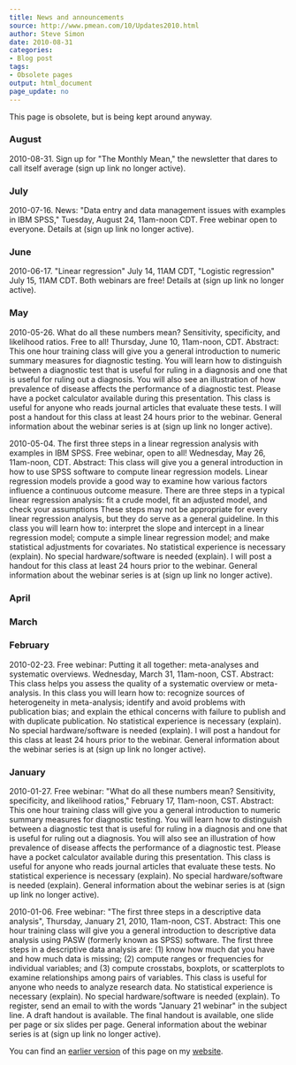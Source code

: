 ```yaml
---
title: News and announcements
source: http://www.pmean.com/10/Updates2010.html
author: Steve Simon
date: 2010-08-31
categories:
- Blog post
tags:
- Obsolete pages
output: html_document
page_update: no
---
```


This page is obsolete, but is being kept around anyway.

### August

2010-08-31. Sign up for "The Monthly Mean," the newsletter that dares to call itself average (sign up link no longer active).

### July
 
2010-07-16. News: "Data entry and data management issues with examples in IBM SPSS," Tuesday, August 24, 11am-noon CDT. Free webinar open to everyone. Details at (sign up link no longer active).

### June
 
2010-06-17. "Linear regression" July 14, 11AM CDT, "Logistic regression" July 15, 11AM CDT. Both webinars are free! Details at (sign up link no longer active).

### May
 
2010-05-26. What do all these numbers mean? Sensitivity, specificity, and likelihood ratios.  Free to all! Thursday, June 10, 11am-noon, CDT. Abstract: This one hour training class will give you a general introduction to numeric summary measures for diagnostic testing. You will learn how to distinguish between a diagnostic test that is useful for ruling in a diagnosis and one that is useful for ruling out a diagnosis. You will also see an illustration of how prevalence of disease affects the performance of a diagnostic test. Please have a pocket calculator available during this presentation. This class is useful for anyone who reads journal articles that evaluate these tests. I will post a handout for this class at least 24 hours prior to the webinar. General information about the webinar series is at (sign up link no longer active).

2010-05-04. The first three steps in a linear regression analysis with examples in IBM SPSS. Free webinar, open to all! Wednesday, May 26, 11am-noon, CDT. Abstract: This class will give you a general introduction in how to use SPSS software to compute linear regression models. Linear regression models provide a good way to examine how various factors influence a continuous outcome measure. There are three steps in a typical linear regression analysis: fit a crude model, fit an adjusted model, and check your assumptions These steps may not be appropriate for every linear regression analysis, but they do serve as a general guideline. In this class you will learn how to: interpret the slope and intercept in a linear regression model; compute a simple linear regression model; and make statistical adjustments for covariates. No statistical experience is necessary (explain). No special hardware/software is needed (explain). I will post a handout for this class at least 24 hours prior to the webinar. General information about the webinar series is at (sign up link no longer active).

### April

### March

### February
 
2010-02-23. Free webinar: Putting it all together: meta-analyses and systematic overviews. Wednesday, March 31, 11am-noon, CST. Abstract: This class helps you assess the quality of a systematic overview or meta-analysis. In this class you will learn how to: recognize sources of heterogeneity in meta-analysis; identify and avoid problems with publication bias; and explain the ethical concerns with failure to publish and with duplicate publication. No statistical experience is necessary (explain). No special hardware/software is needed (explain). I will post a handout for this class at least 24 hours prior to the webinar. General information about the webinar series is at (sign up link no longer active).

### January
 
2010-01-27. Free webinar: "What do all these numbers mean? Sensitivity, specificity, and likelihood ratios," February 17, 11am-noon, CST. Abstract: This one hour training class will give you a general introduction to numeric summary measures for diagnostic testing. You will learn how to distinguish between a diagnostic test that is useful for ruling in a diagnosis and one that is useful for ruling out a diagnosis. You will also see an illustration of how prevalence of disease affects the performance of a diagnostic test. Please have a pocket calculator available during this presentation. This class is useful for anyone who reads journal articles that evaluate these tests. No statistical experience is necessary (explain). No special hardware/software is needed (explain). General information about the webinar series is at (sign up link no longer active).

2010-01-06. Free webinar: "The first three steps in a descriptive data analysis", Thursday, January 21, 2010, 11am-noon, CST. Abstract: This one hour training class will give you a general introduction to descriptive data analysis using PASW (formerly known as SPSS) software. The first three steps in a descriptive data analysis are: (1) know how much dat you have and how much data is missing; (2) compute ranges or frequencies for individual variables; and (3) compute crosstabs, boxplots, or scatterplots to examine relationships among pairs of variables. This class is useful for anyone who needs to analyze research data. No statistical experience is necessary (explain). No special hardware/software is needed (explain). To register, send an email to with the words "January 21 webinar" in the subject line.  A draft handout is available. The final handout is available, one slide per page or six slides per page. General information about the webinar series is at (sign up link no longer active).

You can find an [earlier version][sim1] of this page on my [website][sim2].

[sim1]: http://www.pmean.com/10/Updates2010.html
[sim2]: http://www.pmean.com
